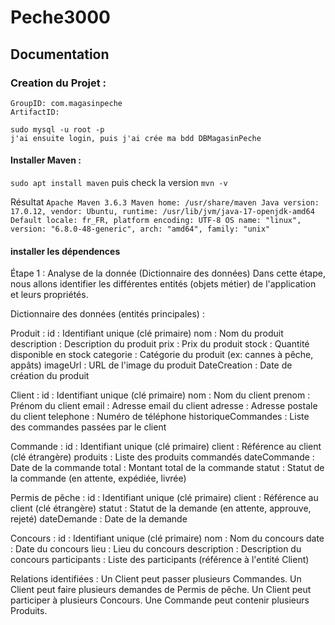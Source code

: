 # Peche3000

## Documentation 

### Creation du Projet :
    GroupID: com.magasinpeche
    ArtifactID: 

    sudo mysql -u root -p
    j'ai ensuite login, puis j'ai crée ma bdd DBMagasinPeche 

#### Installer Maven : 
``sudo apt install maven`` 
puis check la version
``mvn -v``

Résultat
``Apache Maven 3.6.3
Maven home: /usr/share/maven
Java version: 17.0.12, vendor: Ubuntu, runtime: /usr/lib/jvm/java-17-openjdk-amd64
Default locale: fr_FR, platform encoding: UTF-8
OS name: "linux", version: "6.8.0-48-generic", arch: "amd64", family: "unix"
``

#### installer les dépendences



Étape 1 : Analyse de la donnée (Dictionnaire des données)
Dans cette étape, nous allons identifier les différentes entités (objets métier) de l'application et leurs propriétés.

Dictionnaire des données (entités principales) :

Produit :
id : Identifiant unique (clé primaire)
nom : Nom du produit
description : Description du produit
prix : Prix du produit
stock : Quantité disponible en stock
categorie : Catégorie du produit (ex: cannes à pêche, appâts)
imageUrl : URL de l'image du produit
DateCreation : Date de création du produit

Client :
id : Identifiant unique (clé primaire)
nom : Nom du client
prenom : Prénom du client
email : Adresse email du client
adresse : Adresse postale du client
telephone : Numéro de téléphone
historiqueCommandes : Liste des commandes passées par le client

Commande :
id : Identifiant unique (clé primaire)
client : Référence au client (clé étrangère)
produits : Liste des produits commandés
dateCommande : Date de la commande
total : Montant total de la commande
statut : Statut de la commande (en attente, expédiée, livrée)

Permis de pêche :
id : Identifiant unique (clé primaire)
client : Référence au client (clé étrangère)
statut : Statut de la demande (en attente, approuve, rejeté)
dateDemande : Date de la demande

Concours :
id : Identifiant unique (clé primaire)
nom : Nom du concours
date : Date du concours
lieu : Lieu du concours
description : Description du concours
participants : Liste des participants (référence à l'entité Client)

Relations identifiées :
Un Client peut passer plusieurs Commandes.
Un Client peut faire plusieurs demandes de Permis de pêche.
Un Client peut participer à plusieurs Concours.
Une Commande peut contenir plusieurs Produits.